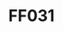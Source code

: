 ---
layout: manifest
title: FF031
manifest_name: ff031_african-american-poetry-and-the-vernacular-matrix-part-3-9-29-1994

---